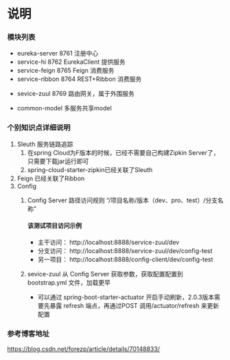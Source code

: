 # 说明

### 模块列表
- eureka-server  8761 注册中心
- service-hi  8762 EurekaClient 提供服务
- service-feign  8765 Feign 消费服务
- service-ribbon  8764 REST+Ribbon 消费服务
+ sevice-zuul  8769 路由网关，属于外围服务
* common-model  多服务共享model

### 个别知识点详细说明
1. Sleuth 服务链路追踪
    1. 在spring Cloud为F版本的时候，已经不需要自己构建Zipkin Server了，只需要下载jar运行即可
    2. spring-cloud-starter-zipkin已经关联了Sleuth
2. Feign 已经关联了Ribbon
3. Config 
    1. Config Server 路径访问规则 “/项目名称/版本（dev、pro、test）/分支名称”
        #### 该测试项目访问示例
        * 主干访问： http://localhost:8888/service-zuul/dev
        * 分支访问： http://localhost:8888/service-zuul/dev/config-test
        * 另一项目： http://localhost:8888/config-client/dev/config-test
    2. sevice-zuul 从 Config Server 获取参数，获取配置配置到 bootstrap.yml 文件，加载更早

        - 可以通过 spring-boot-starter-actuator 开启手动刷新，2.0.3版本需要先暴露 refresh 端点，再通过POST 调用/actuator/refresh 来更新配置

### 参考博客地址
https://blog.csdn.net/forezp/article/details/70148833/
